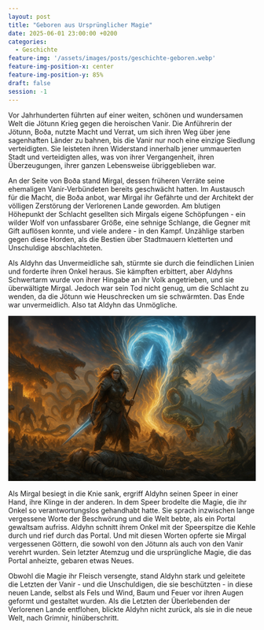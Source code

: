 ```yaml
---
layout: post
title: "Geboren aus Ursprünglicher Magie"
date: 2025-06-01 23:00:00 +0200
categories:
  - Geschichte
feature-img: '/assets/images/posts/geschichte-geboren.webp'
feature-img-position-x: center
feature-img-position-y: 85%
draft: false
session: -1
---
```


Vor Jahrhunderten führten auf einer weiten, schönen und wundersamen Welt die
Jötunn Krieg gegen die heroischen Vanir. Die Anführerin der Jötunn, Boða, nutzte
Macht und Verrat, um sich ihren Weg über jene sagenhaften Länder zu bahnen, bis
die Vanir nur noch eine einzige Siedlung verteidigten. Sie leisteten ihren
Widerstand innerhalb jener ummauerten Stadt und verteidigten alles, was von
ihrer Vergangenheit, ihren Überzeugungen, ihrer ganzen Lebensweise
übriggeblieben war.

An der Seite von Boða stand Mirgal, dessen früheren Verräte seine ehemaligen
Vanir-Verbündeten bereits geschwächt hatten. Im Austausch für die Macht, die
Boða anbot, war Mirgal ihr Gefährte und der Architekt der völligen Zerstörung
der Verlorenen Lande geworden. Am blutigen Höhepunkt der Schlacht gesellten sich
Mirgals eigene Schöpfungen - ein wilder Wolf von unfassbarer Größe, eine sehnige
Schlange, die Gegner mit Gift auflösen konnte, und viele andere - in den Kampf.
Unzählige starben gegen diese Horden, als die Bestien über Stadtmauern kletterten
und Unschuldige abschlachteten.

Als Aldyhn das Unvermeidliche sah, stürmte sie durch die feindlichen Linien und
forderte ihren Onkel heraus. Sie kämpften erbittert, aber Aldyhns Schwertarm
wurde von ihrer Hingabe an ihr Volk angetrieben, und sie überwältigte Mirgal.
Jedoch war sein Tod nicht genug, um die Schlacht zu wenden, da die Jötunn wie
Heuschrecken um sie schwärmten. Das Ende war unvermeidlich. Also tat Aldyhn das
Unmögliche.

![Aldyhn und Mirgal am Ende der Verlorenen Lande](/assets/images/posts/geschichte-geboren.webp)

Als Mirgal besiegt in die Knie sank, ergriff Aldyhn seinen Speer in einer Hand,
ihre Klinge in der anderen. In dem Speer brodelte die Magie, die ihr Onkel so
verantwortungslos gehandhabt hatte. Sie sprach inzwischen lange vergessene Worte
der Beschwörung und die Welt bebte, als ein Portal gewaltsam aufriss. Aldyhn
schnitt ihrem Onkel mit der Speerspitze die Kehle durch und rief durch das
Portal. Und mit diesen Worten opferte sie Mirgal vergessenen Göttern, die sowohl
von den Jötunn als auch von den Vanir verehrt wurden. Sein letzter Atemzug und
die ursprüngliche Magie, die das Portal anheizte, gebaren etwas Neues.

Obwohl die Magie ihr Fleisch versengte, stand Aldyhn stark und geleitete die
Letzten der Vanir - und die Unschuldigen, die sie beschützten - in diese neuen
Lande, selbst als Fels und Wind, Baum und Feuer vor ihren Augen geformt und
gestaltet wurden. Als die Letzten der Überlebenden der Verlorenen Lande
entflohen, blickte Aldyhn nicht zurück, als sie in die neue Welt, nach Grimnir,
hinüberschritt.
